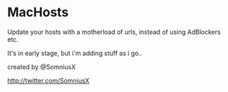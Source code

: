 [logo]: http://i65.tinypic.com/zin7gl.png "MacHosts"

# MacHosts
Update your hosts with a motherload of urls, instead of using AdBlockers etc.

It's in early stage, but i'm adding stuff as i go..

created by @SomniusX

http://twitter.com/SomniusX
